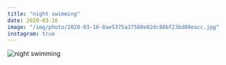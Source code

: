 ```yaml
---
title: "night swimming"
date: 2020-03-16
image: "/img/photo/2020-03-16-8ae5375a37580e02dc88bf23bd09eacc.jpg"
instagram: true
---
```


![night swimming](/img/photo/2020-03-16-8ae5375a37580e02dc88bf23bd09eacc.jpg)
